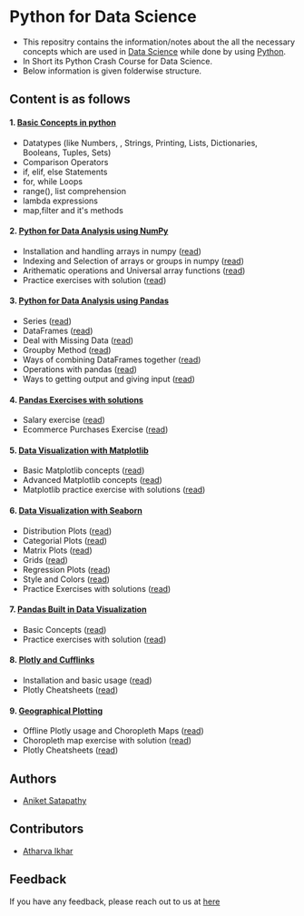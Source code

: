 # Python for Data Science

- This repositry contains the information/notes about the all the necessary concepts which are used in [Data Science](https://en.wikipedia.org/wiki/Data_science) while done by using [Python](https://www.python.org/).
- In Short its Python Crash Course for Data Science.
- Below information is given folderwise structure.

## Content is as follows 
#### 1. [Basic Concepts in python](https://github.com/aniket-1812/Python-for-Data-Science/blob/master/01-Python-Crash-Course/01-Python%20Crash%20Course.ipynb)
  - Datatypes (like Numbers, , Strings, Printing, Lists, Dictionaries, Booleans, Tuples, Sets)
  - Comparison Operators
  - if, elif, else Statements
  - for, while Loops
  - range(), list comprehension
  - lambda expressions
  - map,filter and it's methods

#### 2. [Python for Data Analysis using NumPy](https://github.com/aniket-1812/Python-for-Data-Science/tree/master/02-Python-for-Data-Analysis-NumPy)
  - Installation and handling arrays in numpy ([read](https://github.com/aniket-1812/Python-for-Data-Science/blob/master/02-Python-for-Data-Analysis-NumPy/01-NumPy%20Arrays.ipynb))
  - Indexing and Selection of arrays or groups in numpy ([read](https://github.com/aniket-1812/Python-for-Data-Science/blob/master/02-Python-for-Data-Analysis-NumPy/02-Numpy%20Indexing%20and%20Selection.ipynb))
  - Arithematic operations and Universal array functions ([read](https://github.com/aniket-1812/Python-for-Data-Science/blob/master/02-Python-for-Data-Analysis-NumPy/03-Numpy%20Operations.ipynb))
  - Practice exercises with solution ([read](https://github.com/aniket-1812/Python-for-Data-Science/blob/master/02-Python-for-Data-Analysis-NumPy/05-Numpy%20Exercises%20-%20Solutions.ipynb))
 
#### 3. [Python for Data Analysis using Pandas](https://github.com/aniket-1812/Python-for-Data-Science/tree/master/03-Python-for-Data-Analysis-Pandas)
  - Series ([read]())
  - DataFrames ([read](https://github.com/aniket-1812/Python-for-Data-Science/blob/master/03-Python-for-Data-Analysis-Pandas/03-DataFrames.ipynb))
  - Deal with Missing Data ([read](https://github.com/aniket-1812/Python-for-Data-Science/blob/master/03-Python-for-Data-Analysis-Pandas/04-Missing%20Data.ipynb))
  - Groupby Method ([read](https://github.com/aniket-1812/Python-for-Data-Science/blob/master/03-Python-for-Data-Analysis-Pandas/05-Groupby.ipynb))
  - Ways of combining DataFrames together ([read](https://github.com/aniket-1812/Python-for-Data-Science/blob/master/03-Python-for-Data-Analysis-Pandas/06-Merging%2C%20Joining%2C%20and%20Concatenating.ipynb))
  - Operations with pandas ([read](https://github.com/aniket-1812/Python-for-Data-Science/blob/master/03-Python-for-Data-Analysis-Pandas/07-Operations.ipynb))
  - Ways to getting output and giving input ([read](https://github.com/aniket-1812/Python-for-Data-Science/blob/master/03-Python-for-Data-Analysis-Pandas/08-Data%20Input%20and%20Output.ipynb))

#### 4. [Pandas Exercises with solutions](https://github.com/aniket-1812/Python-for-Data-Science/tree/master/04-Pandas-Exercises)
  - Salary exercise ([read](https://github.com/aniket-1812/Python-for-Data-Science/blob/master/04-Pandas-Exercises/02-SF%20Salaries%20Exercise%20-%20Solutions.ipynb))
  - Ecommerce Purchases Exercise ([read](https://github.com/aniket-1812/Python-for-Data-Science/blob/master/04-Pandas-Exercises/04-Ecommerce%20Purchases%20Exercise%20-%20Solutions.ipynb))

#### 5. [Data Visualization with Matplotlib](https://github.com/aniket-1812/Python-for-Data-Science/tree/master/05-Data-Visualization-with-Matplotlib)
  - Basic Matplotlib concepts ([read](https://github.com/aniket-1812/Python-for-Data-Science/blob/master/05-Data-Visualization-with-Matplotlib/01-Matplotlib%20Concepts%20Lecture.ipynb))
  - Advanced Matplotlib concepts ([read](https://github.com/aniket-1812/Python-for-Data-Science/blob/master/05-Data-Visualization-with-Matplotlib/02-Advanced%20Matplotlib%20Concepts.ipynb))
  - Matplotlib practice exercise with solutions ([read](https://github.com/aniket-1812/Python-for-Data-Science/blob/master/05-Data-Visualization-with-Matplotlib/03-Matplotlib%20Exercises%20-%20Solutions.ipynb))

#### 6. [Data Visualization with Seaborn](https://github.com/aniket-1812/Python-for-Data-Science/tree/master/06-Data-Visualization-with-Seaborn)
  - Distribution Plots ([read](https://github.com/aniket-1812/Python-for-Data-Science/blob/master/06-Data-Visualization-with-Seaborn/01-Distribution%20Plots.ipynb))
  - Categorial Plots ([read](https://github.com/aniket-1812/Python-for-Data-Science/blob/master/06-Data-Visualization-with-Seaborn/02-Categorical%20Plots.ipynb))
  - Matrix Plots ([read](https://github.com/aniket-1812/Python-for-Data-Science/blob/master/06-Data-Visualization-with-Seaborn/03-Matrix%20Plots.ipynb))
  - Grids ([read](https://github.com/aniket-1812/Python-for-Data-Science/blob/master/06-Data-Visualization-with-Seaborn/04-Grids.ipynb))
  - Regression Plots ([read](https://github.com/aniket-1812/Python-for-Data-Science/blob/master/06-Data-Visualization-with-Seaborn/05-Regression%20Plots.ipynb))
  - Style and Colors ([read](https://github.com/aniket-1812/Python-for-Data-Science/blob/master/06-Data-Visualization-with-Seaborn/06-Style%20and%20Color.ipynb))
  - Practice Exercises with solutions ([read](https://github.com/aniket-1812/Python-for-Data-Science/blob/master/06-Data-Visualization-with-Seaborn/08-Seaborn%20Exercises%20-%20Solutions.ipynb))

#### 7. [Pandas Built in Data Visualization](https://github.com/aniket-1812/Python-for-Data-Science/tree/master/07-Pandas-Built-in-Data-Viz)
- Basic Concepts ([read](https://github.com/aniket-1812/Python-for-Data-Science/blob/master/07-Pandas-Built-in-Data-Viz/01-Pandas%20Built-in%20Data%20Visualization.ipynb))
- Practice exercises with solution ([read](https://github.com/aniket-1812/Python-for-Data-Science/blob/master/07-Pandas-Built-in-Data-Viz/03-Pandas%20Data%20Visualization%20Exercise%20-%20Solutions.ipynb))

#### 8. [Plotly and Cufflinks](https://github.com/aniket-1812/Python-for-Data-Science/tree/master/08-Plotly-and-Cufflinks)
  - Installation and basic usage ([read](https://github.com/aniket-1812/Python-for-Data-Science/blob/master/08-Plotly-and-Cufflinks/01-Plotly%20and%20Cufflinks.ipynb))
  - Plotly Cheatsheets ([read](https://github.com/aniket-1812/Python-for-Data-Science/blob/master/09-Geographical-Plotting/plotly_cheat_sheet.pdf))

#### 9. [Geographical Plotting](https://github.com/aniket-1812/Python-for-Data-Science/tree/master/09-Geographical-Plotting)
  - Offline Plotly usage and Choropleth Maps ([read](https://github.com/aniket-1812/Python-for-Data-Science/blob/master/09-Geographical-Plotting/01-Choropleth%20Maps.ipynb))
  - Choropleth map exercise with solution ([read](https://github.com/aniket-1812/Python-for-Data-Science/blob/master/09-Geographical-Plotting/03-Choropleth%20Maps%20Exercise%20-%20Solutions.ipynb))
  - Plotly Cheatsheets ([read](https://github.com/aniket-1812/Python-for-Data-Science/blob/master/09-Geographical-Plotting/plotly_cheat_sheet.pdf))

## Authors

- [Aniket Satapathy](https://github.com/aniket-1812)

## Contributors

- [Atharva Ikhar](https://www.github.com/iatharva)

## Feedback

If you have any feedback, please reach out to us at [here](mailto:aniketsatapathy193@gmail.com)
  
